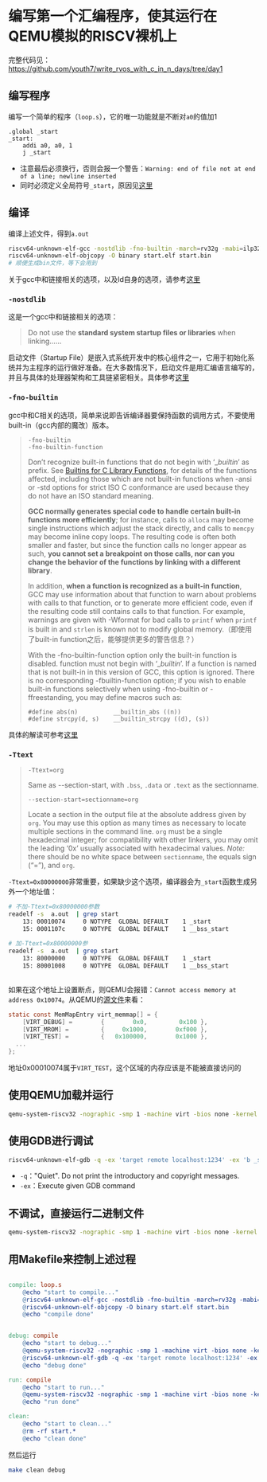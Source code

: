 # 编写第一个汇编程序，使其运行在QEMU模拟的RISCV裸机上

完整代码见：https://github.com/youth7/write_rvos_with_c_in_n_days/tree/day1

## 编写程序

编写一个简单的程序（`loop.s`），它的唯一功能就是不断对`a0`的值加1

```assembly
.global _start
_start:
	addi a0, a0, 1
	j _start

```

* 注意最后必须换行，否则会报一个警告：`Warning: end of file not at end of a line; newline inserted`
* 同时必须定义全局符号`_start`，原因见[这里](../../others/ld/ld.md)

## 编译

编译上述文件，得到`a.out`

```bash
riscv64-unknown-elf-gcc -nostdlib -fno-builtin -march=rv32g -mabi=ilp32 -g -Wall -Ttext=0x80000000 loop.s  -o start.elf 
riscv64-unknown-elf-objcopy -O binary start.elf start.bin
# 顺便生成bin文件，等下会用到
```

关于gcc中和链接相关的选项，以及ld自身的选项，请参考[这里](../../others/ld/ld.md)



### `-nostdlib`

这是一个gcc中和链接相关的选项：

> Do not use the **standard system startup files or libraries** when linking......

启动文件（Startup File）是嵌入式系统开发中的核心组件之一，它用于初始化系统并为主程序的运行做好准备。在大多数情况下，启动文件是用汇编语言编写的，并且与具体的处理器架构和工具链紧密相关。具体参考[这里](https://zhuanlan.zhihu.com/p/12989475903)



### `-fno-builtin`

gcc中和C相关的选项，简单来说即告诉编译器要保持函数的调用方式，不要使用built-in（gcc内部的魔改）版本。

> ```
> -fno-builtin
> -fno-builtin-function
> ```
>
> Don’t recognize built-in functions that do not begin with ‘__builtin_’ as prefix.  See [Builtins for C Library Functions](https://gcc.gnu.org/onlinedocs/gcc/Library-Builtins.html), for details of the functions affected, including those which are not built-in functions when -ansi or -std options for strict ISO C conformance are used because they do not have an ISO standard meaning.
>
> **GCC normally generates special code to handle certain built-in functions more efficiently**; for instance, calls to `alloca` may become single instructions which adjust the stack directly, and calls to `memcpy` may become inline copy loops.  The resulting code is often both smaller and faster, but since the function calls no longer appear as such, **you cannot set a breakpoint on those calls, nor can you change the behavior of the functions by linking with a different library**.  
>
> In addition, **when a function is recognized as a built-in function**, GCC may use information about that function to warn about problems with calls to that function, or to generate more efficient code, even if the resulting code still contains calls to that function.  For example, warnings are given with -Wformat for bad calls to `printf` when `printf` is built in and `strlen` is known not to modify global memory.（即使用了built-in function之后，能够提供更多的警告信息？）
>
> With the -fno-builtin-function option only the built-in function is disabled.  function must not begin with ‘__builtin_’.  If a function is named that is not built-in in this version of GCC, this option is ignored.  There is no corresponding -fbuiltin-function option; if you wish to enable built-in functions selectively when using -fno-builtin or -ffreestanding, you may define macros such as:
>
> ```
> #define abs(n)          __builtin_abs ((n))
> #define strcpy(d, s)    __builtin_strcpy ((d), (s))
> ```
>

具体的解读可参考[这里](https://stackoverflow.com/questions/54281780/what-exactly-is-fno-builtin-doing-here)





### `-Ttext`

> ```
> -Ttext=org
> ```
>
> Same as --section-start, with `.bss`, `.data` or `.text` as the sectionname.
>
> 
>
>  ```
> --section-start=sectionname=org
>  ```
>
>  Locate a section in the output file at the absolute address given by `org`.  You may use this option as many times as necessary to locate multiple sections in the command line. `org` must be a single hexadecimal integer; for compatibility with other linkers, you may omit the leading ‘0x’ usually associated with hexadecimal values.  *Note:* there should be no white space between `sectionname`, the equals sign (“=”), and `org`.
>

`-Ttext=0x80000000`非常重要，如果缺少这个选项，编译器会为`_start`函数生成另外一个地址值：

```bash
# 不加-Ttext=0x80000000参数
readelf -s  a.out  | grep start
    13: 00010074     0 NOTYPE  GLOBAL DEFAULT    1 _start
    15: 0001107c     0 NOTYPE  GLOBAL DEFAULT    1 __bss_start
    
# 加-Ttext=0x80000000参
readelf -s  a.out  | grep start
    13: 80000000     0 NOTYPE  GLOBAL DEFAULT    1 _start
    15: 80001008     0 NOTYPE  GLOBAL DEFAULT    1 __bss_start    
    
```

如果在这个地址上设置断点，则QEMU会报错：`Cannot access memory at address 0x10074`。从QEMU的[源文件](https://github.com/qemu/qemu/blob/master/hw/riscv/virt.c)来看：

```c
static const MemMapEntry virt_memmap[] = {
    [VIRT_DEBUG] =        {        0x0,         0x100 },
    [VIRT_MROM] =         {     0x1000,        0xf000 },
    [VIRT_TEST] =         {   0x100000,        0x1000 },
  ...
};
```

地址0x00010074属于`VIRT_TEST`，这个区域的内存应该是不能被直接访问的



## 使用QEMU加载并运行

```bash
qemu-system-riscv32 -nographic -smp 1 -machine virt -bios none -kernel start.elf -s -S
```





## 使用GDB进行调试

```bash
riscv64-unknown-elf-gdb -q -ex 'target remote localhost:1234' -ex 'b _start'  -ex 'display/z $$a0'   start.elf
```

* `-q`："Quiet".  Do not print the introductory and copyright messages.
* `-ex`：Execute given GDB command



## 不调试，直接运行二进制文件

```bash
qemu-system-riscv32 -nographic -smp 1 -machine virt -bios none -kernel start.elf 
```





## 用Makefile来控制上述过程

```makefile

compile: loop.s
	@echo "start to compile..."
	@riscv64-unknown-elf-gcc -nostdlib -fno-builtin -march=rv32g -mabi=ilp32 -g -Wall -Ttext=0x80000000 loop.s  -o start.elf 
	@riscv64-unknown-elf-objcopy -O binary start.elf start.bin	
	@echo "compile done"


debug: compile
	@echo "start to debug..."
	@qemu-system-riscv32 -nographic -smp 1 -machine virt -bios none -kernel start.elf -s -S & 
	@riscv64-unknown-elf-gdb -q -ex 'target remote localhost:1234' -ex 'b _start'  -ex 'display/z $$a0'   start.elf
	@echo "debug done"

run: compile
	@echo "start to run..."
	@qemu-system-riscv32 -nographic -smp 1 -machine virt -bios none -kernel start.elf 
	@echo "run done"

clean:
	@echo "start to clean..."
	@rm -rf start.*
	@echo "clean done"
```

然后运行

```bash
make clean debug
```

